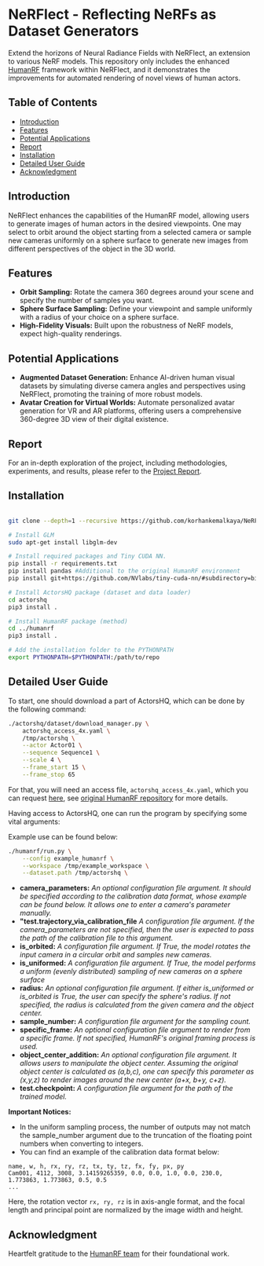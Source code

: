 # NeRFlect - Reflecting NeRFs as Dataset Generators
Extend the horizons of Neural Radiance Fields with NeRFlect, an extension to various NeRF models. This repository only includes the enhanced [HumanRF](https://github.com/synthesiaresearch/humanrf) framework within NeRFlect, and it demonstrates the improvements for automated rendering of novel views of human actors.
## Table of Contents
- [Introduction](#introduction)
- [Features](#features)
- [Potential Applications](#potential-applications)
- [Report](#report)
- [Installation](#installation)
- [Detailed User Guide](#detailed-user-guide)
- [Acknowledgment](#acknowledgment)
  
## Introduction
NeRFlect enhances the capabilities of the HumanRF model, allowing users to generate images of human actors in the desired viewpoints. One may select to orbit around the object starting from a selected camera or sample new cameras uniformly on a sphere surface to generate new images from different perspectives of the object in the 3D world.

## Features
- **Orbit Sampling:**  Rotate the camera 360 degrees around your scene and specify the number of samples you want.
- **Sphere Surface Sampling:** Define your viewpoint and sample uniformly with a radius of your choice on a sphere surface.
- **High-Fidelity Visuals:** Built upon the robustness of NeRF models, expect high-quality renderings.
  
## Potential Applications
- **Augmented Dataset Generation:** Enhance AI-driven human visual datasets by simulating diverse camera angles and perspectives using NeRFlect, promoting the training of more robust models.
- **Avatar Creation for Virtual Worlds:** Automate personalized avatar generation for VR and AR platforms, offering users a comprehensive 360-degree 3D view of their digital existence.

## Report

For an in-depth exploration of the project, including methodologies, experiments, and results, please refer to the [Project Report](report/NeRFlect.pdf).

## Installation

```bash

git clone --depth=1 --recursive https://github.com/korhankemalkaya/NeRFlect.git

# Install GLM
sudo apt-get install libglm-dev

# Install required packages and Tiny CUDA NN.
pip install -r requirements.txt
pip install pandas #Additional to the original HumanRF environment
pip install git+https://github.com/NVlabs/tiny-cuda-nn/#subdirectory=bindings/torch

# Install ActorsHQ package (dataset and data loader)
cd actorshq
pip3 install .

# Install HumanRF package (method)
cd ../humanrf
pip3 install .

# Add the installation folder to the PYTHONPATH
export PYTHONPATH=$PYTHONPATH:/path/to/repo
```

## Detailed User Guide

To start, one should download a part of ActorsHQ, which can be done by the following command:

```bash
./actorshq/dataset/download_manager.py \
    actorshq_access_4x.yaml \
    /tmp/actorshq \
    --actor Actor01 \
    --sequence Sequence1 \
    --scale 4 \
    --frame_start 15 \
    --frame_stop 65
```
For that, you will need an access file, `actorshq_access_4x.yaml`, which you can request [here](https://www.actors-hq.com/), see [original HumanRF repository](https://github.com/synthesiaresearch/humanrf)  for more details.

 Having access to ActorsHQ, one can run the program by specifying some vital arguments:

   Example use can be found below:
```bash
./humanrf/run.py \
    --config example_humanrf \
    --workspace /tmp/example_workspace \
    --dataset.path /tmp/actorshq \
```
 - **camera_parameters:** *An optional configuration file argument. It should be specified according to the calibration data format, whose example can be found below. It allows one to enter a camera's parameter manually.*
 - **"test.trajectory_via_calibration_file** *A configuration file argument. If the camera_parameters are not specified, then the user is expected to pass the path of the calibration file to this argument.* 
 - **is_orbited:** *A configuration file argument. If True, the model rotates the input camera in a circular orbit and samples new cameras.*
 - **is_uniformed:** *A configuration file argument. If True, the model performs a uniform (evenly distributed) sampling of new cameras on a sphere surface*
 - **radius:** *An optional configuration file argument. If either is_uniformed or is_orbited is True, the user can specify the sphere's radius. If not specified, the radius is calculated from the given camera and the object center.*
 - **sample_number:** *A configuration file argument for the sampling count.*
 - **specific_frame:** *An optional configuration file argument to render from a specific frame. If not specified, HumanRF's original framing process is used.*
 - **object_center_addition:** *An optional configuration file argument. It allows users to manipulate the object center. Assuming the original object center is calculated as (a,b,c), one can specify this parameter as (x,y,z) to render images around the new center (a+x, b+y, c+z).*
 - **test.checkpoint:** *A configuration file argument for the path of the trained model.*

   
__Important Notices:__
- In the uniform sampling process, the number of outputs may not match the sample_number argument due to the truncation of the floating point numbers when converting to integers.
- You can find an example of the calibration data format below:
```
name, w, h, rx, ry, rz, tx, ty, tz, fx, fy, px, py
Cam001, 4112, 3008, 3.14159265359, 0.0, 0.0, 1.0, 0.0, 230.0, 1.773863, 1.773863, 0.5, 0.5
...
```

Here, the rotation vector `rx, ry, rz` is in axis-angle format, and the focal length and principal point are normalized by the image width and height.
## Acknowledgment
Heartfelt gratitude to the [HumanRF team](https://github.com/synthesiaresearch/humanrf) for their foundational work.
